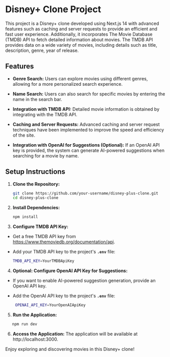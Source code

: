 # Disney+ Clone Project

This project is a Disney+ clone developed using Next.js 14 with advanced features such as caching and server requests to provide an efficient and fast user experience. Additionally, it incorporates The Movie Database (TMDB) API to fetch detailed information about movies. The TMDB API provides data on a wide variety of movies, including details such as title, description, genre, year of release.

## Features

- **Genre Search:** Users can explore movies using different genres, allowing for a more personalized search experience.

- **Name Search:** Users can also search for specific movies by entering the name in the search bar.

- **Integration with TMDB API:** Detailed movie information is obtained by integrating with the TMDB API.

- **Caching and Server Requests:** Advanced caching and server request techniques have been implemented to improve the speed and efficiency of the site.

- **Integration with OpenAI for Suggestions (Optional):** If an OpenAI API key is provided, the system can generate AI-powered suggestions when searching for a movie by name.

## Setup Instructions

1. **Clone the Repository:**

   ```bash
   git clone https://github.com/your-username/disney-plus-clone.git
   cd disney-plus-clone
   ```

2. **Install Dependencies:**

   ```bash
   npm install
   ```

3. **Configure TMDB API Key:**

- Get a free TMDB API key from https://www.themoviedb.org/documentation/api.

- Add your TMDB API key to the project's **`.env`** file:
  ```bash
  TMDB_API_KEY=YourTMDBApiKey
  ```

4. **Optional: Configure OpenAI API Key for Suggestions:**

- If you want to enable AI-powered suggestion generation, provide an OpenAI API key.

- Add the OpenAI API key to the project's **`.env`** file:
  ```bash
   OPENAI_API_KEY=YourOpenAIApiKey
  ```

5. **Run the Application:**

```bash
   npm run dev
```

6. **Access the Application:**
   The application will be available at http://localhost:3000.

Enjoy exploring and discovering movies in this Disney+ clone!
